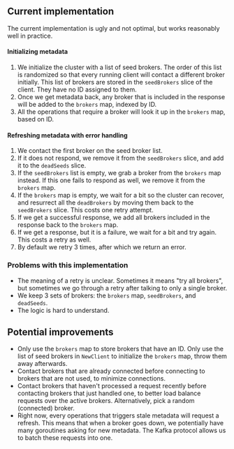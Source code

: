 ## Current implementation

The current implementation is ugly and not optimal, but works reasonably well in practice.

#### Initializing metadata

1. We initialize the cluster with a list of seed brokers. The order of this list is randomized so that every running client will contact a different broker initially. This list of brokers are stored in the `seedBrokers` slice of the client. They have no ID assigned to them.
2. Once we get metadata back, any broker that is included in the response will be added to the `brokers` map, indexed by ID.
3. All the operations that require a broker will look it up in the `brokers` map, based on ID.

#### Refreshing metadata with error handling

1. We contact the first broker on the seed broker list.
2. If it does not respond, we remove it from the `seedBrokers` slice, and add it to the `deadSeeds` slice.
3. If the `seedBrokers` list is empty, we grab a broker from the `brokers` map instead. If this one fails to respond as well, we remove it from the `brokers` map.
4. If the `brokers` map is empty, we wait for a bit so the cluster can recover, and resurrect all the `deadBrokers` by moving them back to the `seedBrokers` slice. This costs one retry attempt.
5. If we get a successful response, we add all brokers included in the response back to the `brokers` map.
5. If we get a response, but it is a failure, we wait for a bit and try again. This costs a retry as well.
6. By default we retry 3 times, after which we return an error.

### Problems with this implementation

- The meaning of a retry is unclear. Sometimes it means "try all brokers", but sometimes we go through a retry after talking to only a single broker.
- We keep 3 sets of brokers: the `brokers` map, `seedBrokers`, and `deadSeeds`.
- The logic is hard to understand.

## Potential improvements

- Only use the `brokers` map to store brokers that have an ID. Only use the list of seed brokers in `NewClient` to initialize the `brokers` map, throw them away afterwards.
- Contact brokers that are already connected before connecting to brokers that are not used, to minimize connections.
- Contact brokers that haven't processed a request recently before contacting brokers that just handled one, to better load balance requests over the active brokers. Alternatively, pick a random (connected) broker.
- Right now, every operations that triggers stale metadata will request a refresh. This means that when a broker goes down, we potentially have many goroutines asking for new metadata. The Kafka protocol allows us to batch these requests into one.